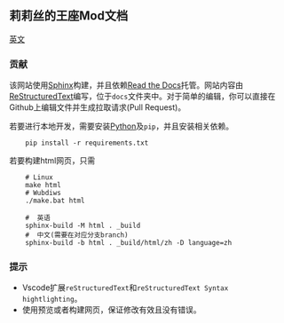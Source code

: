 ## 莉莉丝的王座Mod文档
[英文](https://github.com/chinese-liliths-throne/lilith-throne-documentation#readme)
### 贡献

该网站使用[Sphinx](https://github.com/sphinx-doc/sphinx)构建，并且依赖[Read the Docs](https://github.com/readthedocs/readthedocs.org)托管。网站内容由[ReStructuredText](https://docutils.sourceforge.io/rst.html)编写，位于`docs`文件夹中。对于简单的编辑，你可以直接在Github上编辑文件并生成拉取请求(Pull Request)。

若要进行本地开发，需要安装[Python](https://www.python.org/)及`pip`，并且安装相关依赖。

``` shell
	pip install -r requirements.txt
```

若要构建html网页，只需
``` shell
	# Linux
	make html 
	# Wubdiws
	./make.bat html

	#  英语
	sphinx-build -M html . _build
	#  中文(需要在对应分支branch)
	sphinx-build -b html . _build/html/zh -D language=zh 
```

### 提示

 - Vscode扩展`reStructuredText`和`reStructuredText Syntax hightlighting`。
 - 使用预览或者构建网页，保证修改有效且没有错误。